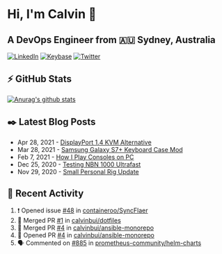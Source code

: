 # Hi, I'm Calvin 🍭
## A DevOps Engineer from 🇦🇺 Sydney, Australia</h3>

[![LinkedIn](https://img.shields.io/badge/-c–bui-0077B5?style=flat-square&labelColor=0077B5&logo=LinkedIn&logoColor=white)](https://www.linkedin.com/in/c-bui/)
[![Keybase](https://img.shields.io/badge/-calvinbui-ff6f21?style=flat-square&labelColor=ff6f21&logo=Keybase&logoColor=white)](https://keybase.io/calvinbui)
[![Twitter](https://img.shields.io/badge/-ASAPCalvin-1DA1F2?style=flat-square&labelColor=1DA1F2&logo=Twitter&logoColor=white)](https://twitter.com/ASAPCalvin)

<!-- https://github.com/rishavanand/github-profilinator -->
## ⚡ GitHub Stats
[![Anurag's github stats](https://github-readme-stats.vercel.app/api?username=calvinbui&count_private=true&hide_title=true)](https://github.com/anuraghazra/github-readme-stats)

<!-- https://github.com/gautamkrishnar/blog-post-workflow -->
## ✒️ Latest Blog Posts

<!-- BLOG-POST-LIST:START -->
- Apr 28, 2021 - [DisplayPort 1.4 KVM Alternative](https://calvin.me/displayport-1.4-kvm-alternative)
- Mar 28, 2021 - [Samsung Galaxy S7+ Keyboard Case Mod](https://calvin.me/samsung-galaxy-tab-s7-plus-keyboard-case-mod)
- Feb 7, 2021 - [How I Play Consoles on PC](https://calvin.me/how-i-play-consoles-on-pc)
- Dec 25, 2020 - [Testing NBN 1000 Ultrafast](https://calvin.me/testing-nbn-1000-ultrafast)
- Nov 29, 2020 - [Small Personal Rig Update](https://calvin.me/small-personal-rig-update)

<!-- BLOG-POST-LIST:END -->

## 🏃‍ Recent Activity

<!--START_SECTION:activity-->
1. ❗️ Opened issue [#48](https://github.com/containeroo/SyncFlaer/issues/48) in [containeroo/SyncFlaer](https://github.com/containeroo/SyncFlaer)
2. 🎉 Merged PR [#1](https://github.com/calvinbui/dotfiles/pull/1) in [calvinbui/dotfiles](https://github.com/calvinbui/dotfiles)
3. 🎉 Merged PR [#4](https://github.com/calvinbui/ansible-monorepo/pull/4) in [calvinbui/ansible-monorepo](https://github.com/calvinbui/ansible-monorepo)
4. 💪 Opened PR [#4](https://github.com/calvinbui/ansible-monorepo/pull/4) in [calvinbui/ansible-monorepo](https://github.com/calvinbui/ansible-monorepo)
5. 🗣 Commented on [#885](https://github.com/prometheus-community/helm-charts/issues/885) in [prometheus-community/helm-charts](https://github.com/prometheus-community/helm-charts)
<!--END_SECTION:activity-->
